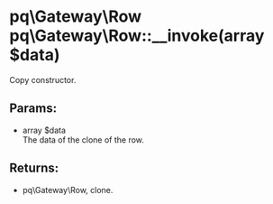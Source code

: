 # pq\Gateway\Row pq\Gateway\Row::__invoke(array $data)

Copy constructor.

## Params:

* array $data  
  The data of the clone of the row.

## Returns:

* pq\Gateway\Row, clone.
